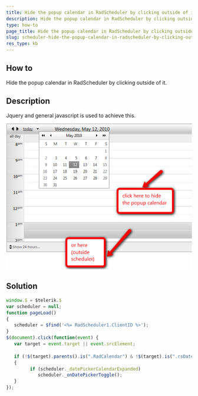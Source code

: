 ```yaml
---
title: Hide the popup calendar in RadScheduler by clicking outside of it
description: Hide the popup calendar in RadScheduler by clicking outside of it. Check it now!
type: how-to
page_title: Hide the popup calendar in RadScheduler by clicking outside of it
slug: scheduler-hide-the-popup-calendar-in-radscheduler-by-clicking-outside-of-it-
res_type: kb
---
```


## How to

Hide the popup calendar in RadScheduler by clicking outside of it.   
   
## Description

Jquery and general javascript is used to achieve this.  

![hide popup calendar](images/scheduler-hide-the-popup-calendar-in-radscheduler-by-clicking-outside-of-it-.png)  
   
## Solution
   
````JavaScript
window.$ = $telerik.$  
var scheduler = null;         
function pageLoad()   
{  
   scheduler = $find('<%= RadScheduler1.ClientID %>');  
}  
$(document).click(function(event) {  
   var target = event.target || event.srcElement;  
      
   if (!$(target).parents().is(".RadCalendar") & !$(target).is(".rsDatePickerActivator"))   
   {  
         if (scheduler._datePickerCalendarExpanded)  
            scheduler._onDatePickerToggle();  
   }  
});  
````   

 